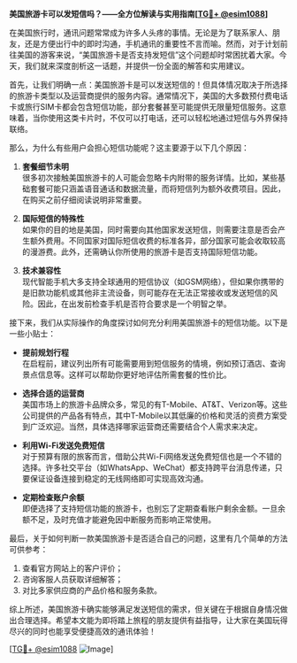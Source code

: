 **美国旅游卡可以发短信吗？——全方位解读与实用指南[[TG💪+ @esim1088](https://t.me/s/esim1088)]**

在美国旅行时，通讯问题常常成为许多人头疼的事情。无论是为了联系家人、朋友，还是方便出行中的即时沟通，手机通讯的重要性不言而喻。然而，对于计划前往美国的游客来说，“美国旅游卡是否支持发短信”这个问题却时常困扰着大家。今天，我们就来深度剖析这一话题，并提供一份全面的解答和实用建议。

首先，让我们明确一点：美国旅游卡是可以发送短信的！但具体情况取决于所选择的旅游卡类型以及运营商提供的服务内容。通常情况下，美国的大多数预付费电话卡或旅行SIM卡都会包含短信功能，部分套餐甚至可能提供无限量短信服务。这意味着，当你使用这类卡片时，不仅可以打电话，还可以轻松地通过短信与外界保持联络。

那么，为什么有些用户会担心短信功能呢？这主要源于以下几个原因：

1. **套餐细节未明**  
   很多初次接触美国旅游卡的人可能会忽略卡内附带的服务详情。比如，某些基础套餐可能只涵盖语音通话和数据流量，而将短信列为额外收费项目。因此，在购买之前仔细阅读说明非常重要。

2. **国际短信的特殊性**  
   如果你的目的地是美国，同时需要向其他国家发送短信，则需要注意是否会产生额外费用。不同国家对国际短信收费的标准各异，部分国家可能会收取较高的漫游费。此外，还需确认你所使用的旅游卡是否支持国际短信功能。

3. **技术兼容性**  
   现代智能手机大多支持全球通用的短信协议（如GSM网络），但如果你携带的是旧款功能机或其他非主流设备，则可能存在无法正常接收或发送短信的风险。因此，在出发前检查手机是否符合要求是一个明智之举。

接下来，我们从实际操作的角度探讨如何充分利用美国旅游卡的短信功能。以下是一些小贴士：

- **提前规划行程**  
  在启程前，建议列出所有可能需要用到短信服务的情境，例如预订酒店、查询景点信息等。这样可以帮助你更好地评估所需套餐的性价比。

- **选择合适的运营商**  
  美国市场上的旅游卡品牌众多，常见的有T-Mobile、AT&T、Verizon等。这些公司提供的产品各有特点，其中T-Mobile以其低廉的价格和灵活的资费方案受到广泛欢迎。当然，具体选择哪家运营商还需要结合个人需求来决定。

- **利用Wi-Fi发送免费短信**  
  对于预算有限的旅客而言，借助公共Wi-Fi网络发送免费短信也是一个不错的选择。许多社交平台（如WhatsApp、WeChat）都支持跨平台消息传递，只要保证设备连接到稳定的无线网络即可实现高效沟通。

- **定期检查账户余额**  
  即便选择了支持短信功能的旅游卡，也别忘了定期查看账户剩余金额。一旦余额不足，及时充值才能避免因中断服务而影响正常使用。

最后，关于如何判断一款美国旅游卡是否适合自己的问题，这里有几个简单的方法可供参考：

1. 查看官方网站上的客户评价；  
2. 咨询客服人员获取详细解答；  
3. 对比多家供应商的产品价格和服务条款。

综上所述，美国旅游卡确实能够满足发送短信的需求，但关键在于根据自身情况做出合理选择。希望本文能为即将踏上旅程的朋友提供有益指导，让大家在美国玩得尽兴的同时也能享受便捷高效的通讯体验！

[[TG💪+ @esim1088](https://t.me/s/esim1088) ![Image](https://i.postimg.cc/4NQfJmqS/Snipaste-2025-05-13-00-14-12.png)]